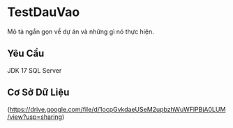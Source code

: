 ﻿# TestDauVao
Mô tả ngắn gọn về dự án và những gì nó thực hiện.

## Yêu Cầu
  JDK 17
  SQL Server
## Cơ Sở Dữ Liệu
(https://drive.google.com/file/d/1ocpGvkdaeUSeM2upbzhWuWFlPBjA0LUM/view?usp=sharing)



